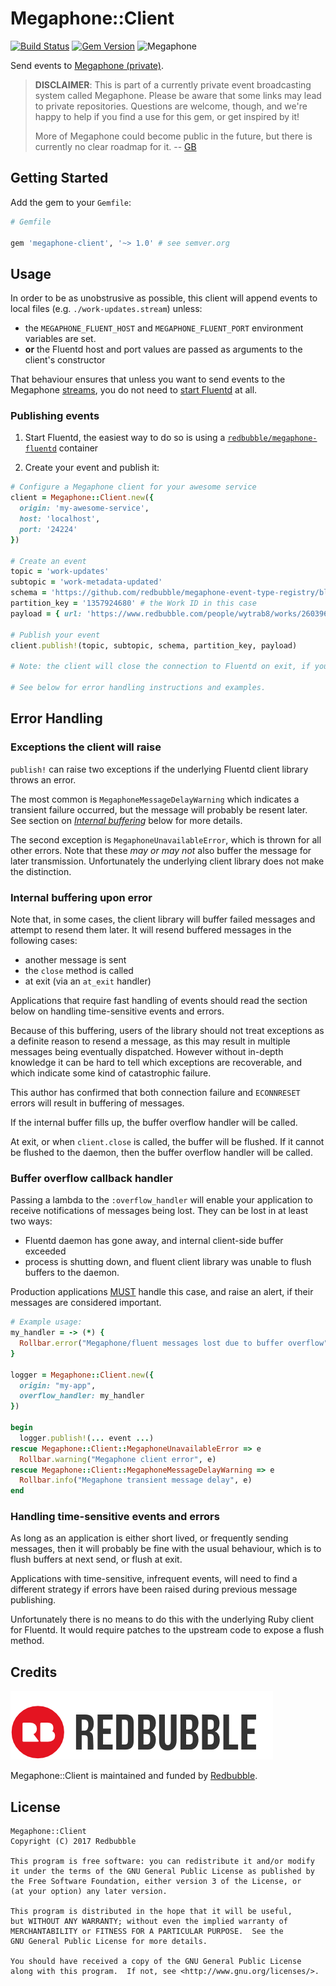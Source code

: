 # Megaphone::Client

[![Build Status](https://badge.buildkite.com/9f4fdb370f5f295ee6bf3d68937b1be2d7cf9bf65b2c7b4213.svg?branch=master)](https://buildkite.com/redbubble/megaphone-client-ruby)
[![Gem Version](https://badge.fury.io/rb/megaphone-client.svg)](https://badge.fury.io/rb/megaphone-client)
![Megaphone](https://img.shields.io/badge/Megaphone-2.0.0-blue.svg)

Send events to [Megaphone (private)](https://github.com/redbubble/Megaphone).

> **DISCLAIMER**: This is part of a currently private event broadcasting system called Megaphone. Please be aware that some links may lead to private repositories. Questions are welcome, though, and we're happy to help if you find a use for this gem, or get inspired by it!
>
> More of Megaphone could become public in the future, but there is currently no clear roadmap for it. -- [GB](https://github.com/gonzalo-bulnes)

## Getting Started

Add the gem to your `Gemfile`:

```ruby
# Gemfile

gem 'megaphone-client', '~> 1.0' # see semver.org
```

## Usage

In order to be as unobstrusive as possible, this client will append events to local files (e.g. `./work-updates.stream`) unless:

* the `MEGAPHONE_FLUENT_HOST` and `MEGAPHONE_FLUENT_PORT` environment variables are set.
* **or** the Fluentd host and port values are passed as arguments to the client's constructor

That behaviour ensures that unless you want to send events to the Megaphone [streams][stream], you do not need to [start Fluentd][megaphone-fluentd] at all.

[stream]: https://github.com/redbubble/megaphone#stream
[megaphone-fluentd]: https://github.com/redbubble/megaphone-fluentd-container

### Publishing events

1. Start Fluentd, the easiest way to do so is using a [`redbubble/megaphone-fluentd`][megaphone-fluentd] container

1. Create your event and publish it:

```ruby
# Configure a Megaphone client for your awesome service
client = Megaphone::Client.new({
  origin: 'my-awesome-service',
  host: 'localhost',
  port: '24224'
})

# Create an event
topic = 'work-updates'
subtopic = 'work-metadata-updated'
schema = 'https://github.com/redbubble/megaphone-event-type-registry/blob/master/streams/work-updates-schema-1.0.0.json'
partition_key = '1357924680' # the Work ID in this case
payload = { url: 'https://www.redbubble.com/people/wytrab8/works/26039653-toadally-rad' }

# Publish your event
client.publish!(topic, subtopic, schema, partition_key, payload)

# Note: the client will close the connection to Fluentd on exit, if you need to do it before that (unlikely), you can use Megaphone::Client#close method.

# See below for error handling instructions and examples.
```

## Error Handling

### Exceptions the client will raise

`publish!` can raise two exceptions if the underlying Fluentd
client library throws an error.

The most common is `MegaphoneMessageDelayWarning` which indicates
a transient failure occurred, but the message will probably be resent
later. See section on _[Internal buffering](#internal-buffering-upon-error)_ below for more details.

The second exception is `MegaphoneUnavailableError`, which is thrown
for all other errors. Note that these _may or may not_ also buffer
the message for later transmission. Unfortunately the underlying
client library does not make the distinction.

### Internal buffering upon error

Note that, in some cases, the client library will buffer failed messages
and attempt to resend them later. It will resend buffered messages in
the following cases:

* another message is sent
* the `close` method is called
* at exit (via an `at_exit` handler)

Applications that require fast handling of events should read the section
below on handling time-sensitive events and errors.

Because of this buffering, users of the library should not treat exceptions
as a definite reason to resend a message, as this may result in multiple
messages being eventually dispatched. However without in-depth knowledge
it can be hard to tell which exceptions are recoverable, and which indicate
some kind of catastrophic failure.

This author has confirmed that both connection failure and `ECONNRESET`
errors will result in buffering of messages.

If the internal buffer fills up, the buffer overflow handler will be called.

At exit, or when `client.close` is called, the buffer will be flushed.
If it cannot be flushed to the daemon, then the buffer overflow
handler will be called.

### Buffer overflow callback handler

Passing a lambda to the `:overflow_handler` will enable your application
to receive notifications of messages being lost. They can be lost in at
least two ways:

* Fluentd daemon has gone away, and internal client-side buffer exceeded
* process is shutting down, and fluent client library was unable to flush buffers
  to the daemon.

Production applications [MUST][rfc2119] handle this case, and raise an alert, if their
messages are considered important.

[rfc2119]: https://tools.ietf.org/html/rfc2119

```ruby
# Example usage:
my_handler = -> (*) {
  Rollbar.error("Megaphone/fluent messages lost due to buffer overflow")
}

logger = Megaphone::Client.new({
  origin: "my-app",
  overflow_handler: my_handler
})

begin
  logger.publish!(... event ...)
rescue Megaphone::Client::MegaphoneUnavailableError => e
  Rollbar.warning("Megaphone client error", e)
rescue Megaphone::Client::MegaphoneMessageDelayWarning => e
  Rollbar.info("Megaphone transient message delay", e)
end
```

### Handling time-sensitive events and errors

As long as an application is either short lived, or frequently sending messages,
then it will probably be fine with the usual behaviour, which is to flush
buffers at next send, or flush at exit.

Applications with time-sensitive, infrequent events, will need to find a
different strategy if errors have been raised during previous message publishing.

Unfortunately there is no means to do this with the underlying Ruby client
for Fluentd. It would require patches to the upstream code to expose a flush
method.

## Credits

[![](doc/redbubble.png)][redbubble]

Megaphone::Client is maintained and funded by [Redbubble][redbubble].

[redbubble]: https://www.redbubble.com

## License

    Megaphone::Client
    Copyright (C) 2017 Redbubble

    This program is free software: you can redistribute it and/or modify
    it under the terms of the GNU General Public License as published by
    the Free Software Foundation, either version 3 of the License, or
    (at your option) any later version.

    This program is distributed in the hope that it will be useful,
    but WITHOUT ANY WARRANTY; without even the implied warranty of
    MERCHANTABILITY or FITNESS FOR A PARTICULAR PURPOSE.  See the
    GNU General Public License for more details.

    You should have received a copy of the GNU General Public License
    along with this program.  If not, see <http://www.gnu.org/licenses/>.
